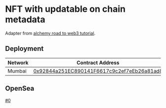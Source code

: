 # NFT with updatable on chain metadata

Adapter from [alchemy road to web3 tutorial](https://docs.alchemy.com/docs/how-to-make-nfts-with-on-chain-metadata-hardhat-and-javascript).

## Deployment

| Network | Contract Address                                                                                                                     |
| ------- | ------------------------------------------------------------------------------------------------------------------------------------ |
| Mumbai  | [0x92844a251EC890141F6617c9c2ef7eEb26a81ad8](https://mumbai.polygonscan.com/address/0x92844a251ec890141f6617c9c2ef7eeb26a81ad8#code) |

## OpenSea
[#0](https://testnets.opensea.io/assets/mumbai/0x92844a251ec890141f6617c9c2ef7eeb26a81ad8/0)